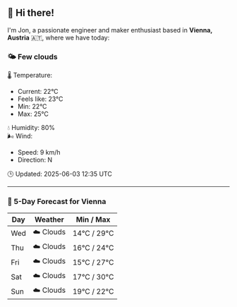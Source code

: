 ## 👋 Hi there!

I'm Jon, a passionate engineer and maker enthusiast based in **Vienna, Austria** 🇦🇹, where we have today:

### 🌤️ Few clouds 

🌡️ Temperature: 
* Current: 22°C
* Feels like: 23°C
* Min: 22°C 
* Max: 25°C  

💧 Humidity: 80%  
🌬️ Wind: 
* Speed: 9 km/h 
* Direction: N  

🕒 Updated: 2025-06-03 12:35 UTC

---

### 📅 5-Day Forecast for Vienna

| Day | Weather | Min / Max |
|-----|---------|------------|
| Wed | ☁️ Clouds | 14°C / 29°C |
| Thu | ☁️ Clouds | 16°C / 24°C |
| Fri | ☁️ Clouds | 15°C / 27°C |
| Sat | ☁️ Clouds | 17°C / 30°C |
| Sun | ☁️ Clouds | 19°C / 22°C |
